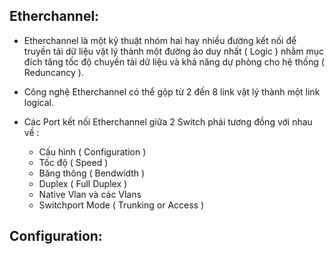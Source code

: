 ## Etherchannel: 

- Etherchannel là một kỹ thuật nhóm hai hay nhiều  đường kết nối để truyền tải dữ liệu vật lý thành một đường ảo duy nhất ( Logic ) nhằm mục đích
tăng tốc độ chuyền tải dữ liệu  và khả năng dự phòng  cho hệ thống ( Reduncancy ).

- Công nghệ Etherchannel có thể gộp từ 2 đến 8 link vật lý thành một link logical.

- Các Port kết nối Etherchannel giữa 2 Switch phải tương đồng với nhau về :
  - Cấu hình ( Configuration )
  - Tốc độ ( Speed )
  - Băng thông ( Bendwidth )
  - Duplex ( Full Duplex )
  - Native Vlan và các Vlans
  - Switchport Mode ( Trunking or Access )

## Configuration:

